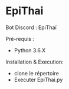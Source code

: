 # EpiThai
Bot Discord : EpiThaï

Pré-requis :

- Python 3.6.X  


Installation & Execution: 
- clone le répertoire
- Executer EpiThai.py


